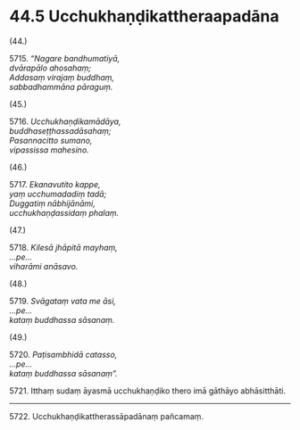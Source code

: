

# 44.5 Ucchukhaṇḍikattheraapadāna



(44.)

5715\. _“Nagare bandhumatiyā,_  
_dvārapālo ahosahaṃ;_  
_Addasaṃ virajaṃ buddhaṃ,_  
_sabbadhammāna pāraguṃ._  


(45.)

5716\. _Ucchukhaṇḍikamādāya,_  
_buddhaseṭṭhassadāsahaṃ;_  
_Pasannacitto sumano,_  
_vipassissa mahesino._  


(46.)

5717\. _Ekanavutito kappe,_  
_yaṃ ucchumadadiṃ tadā;_  
_Duggatiṃ nābhijānāmi,_  
_ucchukhaṇḍassidaṃ phalaṃ._  


(47.)

5718\. _Kilesā jhāpitā mayhaṃ,_  
_…pe…_  
_viharāmi anāsavo._  


(48.)

5719\. _Svāgataṃ vata me āsi,_  
_…pe…_  
_kataṃ buddhassa sāsanaṃ._  


(49.)

5720\. _Paṭisambhidā catasso,_  
_…pe…_  
_kataṃ buddhassa sāsanaṃ”._  


5721\. Itthaṃ sudaṃ āyasmā ucchukhaṇḍiko thero imā gāthāyo abhāsitthāti.

---

5722\. Ucchukhaṇḍikattherassāpadānaṃ pañcamaṃ.






